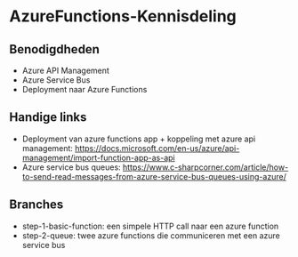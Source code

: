 # AzureFunctions-Kennisdeling

## Benodigdheden

* Azure API Management
* Azure Service Bus
* Deployment naar Azure Functions

## Handige links
* Deployment van azure functions app + koppeling met azure api management: https://docs.microsoft.com/en-us/azure/api-management/import-function-app-as-api
* Azure service bus queues: https://www.c-sharpcorner.com/article/how-to-send-read-messages-from-azure-service-bus-queues-using-azure/

## Branches
* step-1-basic-function: een simpele HTTP call naar een azure function
* step-2-queue: twee azure functions die communiceren met een azure service bus
